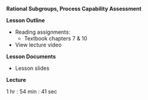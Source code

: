 ﻿**Rational Subgroups, Process Capability Assessment**

**Lesson Outline**

-   Reading assignments:
    -   Textbook chapters 7 & 10
-   View lecture video

**Lesson Documents**

-   Lesson slides

**Lecture**

1 hr : 54 min : 41 sec
